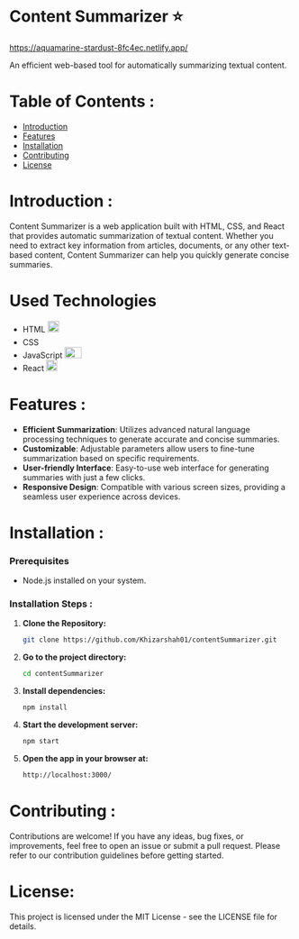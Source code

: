 # Content Summarizer ⭐

https://aquamarine-stardust-8fc4ec.netlify.app/


An efficient web-based tool for automatically summarizing textual content. 

# Table of Contents :

- [Introduction](#introduction)
- [Features](#features)
- [Installation](#installation)
- [Contributing](#contributing)
- [License](#license)


# Introduction :

Content Summarizer is a web application built with HTML, CSS, and React that provides automatic summarization of textual content. Whether you need to extract key information from articles, documents, or any other text-based content, Content Summarizer can help you quickly generate concise summaries.

# Used Technologies

- HTML <img src="https://encrypted-tbn0.gstatic.com/images?q=tbn:ANd9GcQpngGRjYX1ca7qAADU3K6eGLj7ShQE3L2otdzfryl_Y9Ht2QRoQKYQbsXd36XIxMbYOw0&usqp=CAU" width="20" height="20">
- CSS <img src="https://upload.wikimedia.org/wikipedia/commons/thumb/d/d5/CSS3_logo_and_wordmark.svg/1200px-CSS3_logo_and_wordmark.svg.png" width="15" height="20">
- JavaScript <img src="https://1000logos.net/wp-content/uploads/2020/09/JavaScript-Logo.png" width="30" height="20">
- React <img src="https://cdn4.iconfinder.com/data/icons/logos-3/600/React.js_logo-512.png" width="20" height="20">

# Features :

- **Efficient Summarization**: Utilizes advanced natural language processing techniques to generate accurate and concise summaries.
- **Customizable**: Adjustable parameters allow users to fine-tune summarization based on specific requirements.
- **User-friendly Interface**: Easy-to-use web interface for generating summaries with just a few clicks.
- **Responsive Design**: Compatible with various screen sizes, providing a seamless user experience across devices.


# Installation :

### Prerequisites

- Node.js installed on your system.

### Installation Steps :

1. **Clone the Repository:**

   ```bash
   git clone https://github.com/Khizarshah01/contentSummarizer.git

2. **Go to the project directory:**

   ```bash
   cd contentSummarizer

3. **Install dependencies:**

   ```bash
   npm install


4. **Start the development server:**

   ```bash
   npm start

5. **Open the app in your browser at:**

    ```bash
    http://localhost:3000/


# Contributing :
Contributions are welcome! If you have any ideas, bug fixes, or improvements, feel free to open an issue or submit a pull request. Please refer to our contribution guidelines before getting started.

# License:

This project is licensed under the MIT License - see the LICENSE file for details.
